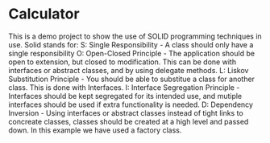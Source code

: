 # Calculator
This is a demo project to show the use of SOLID programming techniques in use. Solid stands for:
S: Single Responsibility - A class should only have a single responsibility
O: Open-Closed Principle - The application should be open to extension, but closed to modification. This can be done with interfaces or abstract classes, and by using delegate methods.
L: Liskov Substitution Principle - You should be able to substitue a class for another class. This is done with Interfaces.
I: Interface Segregation Principle - Interfaces should be kept segregated for its intended use, and mutiple interfaces should be used if extra functionality is needed.
D: Dependency Inversion - Using interfaces or abstract classes instead of tight links to concreate classes, classes should be created at a high level and passed down. In this example we have used a factory class.